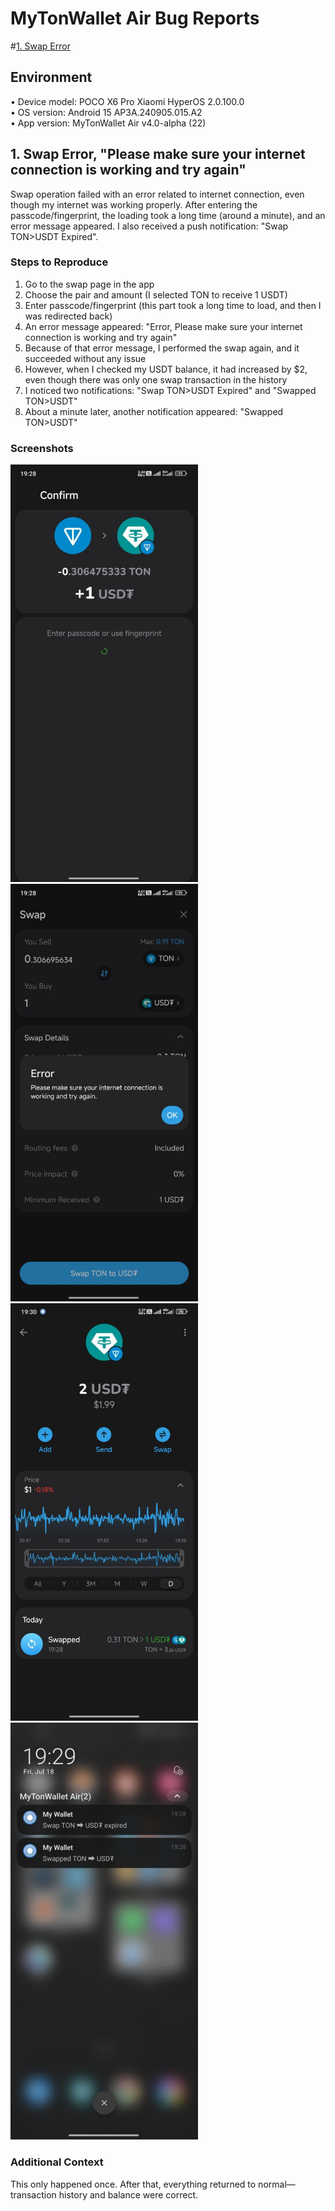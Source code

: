 # MyTonWallet Air Bug Reports

#[1. Swap Error](#1-swap-error-please-make-sure-your-internet-connection-is-working-and-try-again) 

## Environment
• Device model: POCO X6 Pro Xiaomi HyperOS 2.0.100.0  
• OS version: Android 15 AP3A.240905.015.A2  
• App version: MyTonWallet Air v4.0-alpha (22)

## 1. Swap Error, "Please make sure your internet connection is working and try again"
Swap operation failed with an error related to internet connection, even though my internet was working properly. After entering the passcode/fingerprint, the loading took a long time (around a minute), and an error message appeared. I also received a push notification: "Swap TON>USDT Expired".

### Steps to Reproduce
1. Go to the swap page in the app  
2. Choose the pair and amount (I selected TON to receive 1 USDT)  
3. Enter passcode/fingerprint (this part took a long time to load, and then I was redirected back)  
4. An error message appeared: "Error, Please make sure your internet connection is working and try again"  
5. Because of that error message, I performed the swap again, and it succeeded without any issue  
6. However, when I checked my USDT balance, it had increased by $2, even though there was only one swap transaction in the history  
7. I noticed two notifications: "Swap TON>USDT Expired" and "Swapped TON>USDT"  
8. About a minute later, another notification appeared: "Swapped TON>USDT"

### Screenshots
<img src="screenshots/photo_2025-07-18_21-55-35.jpg" alt="long time load" width="300"/><img src="screenshots/photo_2025-07-18_21-55-42.jpg" alt="error message" width="300"/>
<img src="screenshots/photo_2025-07-18_21-55-50.jpg" alt="USDT balance" width="300"/>
<img src="screenshots/photo_2025-07-18_21-55-58.jpg" alt="Swap TON>USDT Expired" width="300"/>

### Additional Context
This only happened once. After that, everything returned to normal—transaction history and balance were correct.
